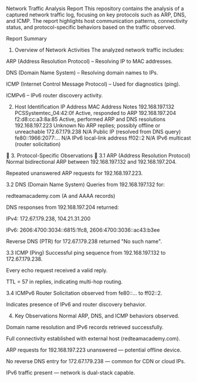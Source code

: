  Network Traffic Analysis Report
This repository contains the analysis of a captured network traffic log, focusing on key protocols such as ARP, DNS, and ICMP. The report highlights host communication patterns, connectivity status, and protocol-specific behaviors based on the traffic observed.

 Report Summary
1. Overview of Network Activities
The analyzed network traffic includes:

ARP (Address Resolution Protocol) – Resolving IP to MAC addresses.

DNS (Domain Name System) – Resolving domain names to IPs.

ICMP (Internet Control Message Protocol) – Used for diagnostics (ping).

ICMPv6 – IPv6 router discovery activity.

2. Host Identification
IP Address	MAC Address	Notes
192.168.197.132	PCSSystemtec_04:42:0f	Active, responded to ARP
192.168.197.204	f2:d8:cc:a3:8a:85	Active, performed ARP and DNS resolutions
192.168.197.223	Unknown	No ARP replies; possibly offline or unreachable
172.67.179.238	N/A	Public IP (resolved from DNS query)
fe80::1966:2077:...	N/A	IPv6 local-link address
ff02::2	N/A	IPv6 multicast (router solicitation)

📡 3. Protocol-Specific Observations
🔁 3.1 ARP (Address Resolution Protocol)
Normal bidirectional ARP between 192.168.197.132 and 192.168.197.204.

Repeated unanswered ARP requests for 192.168.197.223.

 3.2 DNS (Domain Name System)
Queries from 192.168.197.132 for:

redteamacademy.com (A and AAAA records)

DNS responses from 192.168.197.204 returned:

IPv4: 172.67.179.238, 104.21.31.200

IPv6: 2606:4700:3034::6815:1fc8, 2606:4700:3036::ac43:b3ee

Reverse DNS (PTR) for 172.67.179.238 returned "No such name".

 3.3 ICMP (Ping)
Successful ping sequence from 192.168.197.132 to 172.67.179.238.

Every echo request received a valid reply.

TTL = 57 in replies, indicating multi-hop routing.

 3.4 ICMPv6
Router Solicitation observed from fe80::... to ff02::2.

Indicates presence of IPv6 and router discovery behavior.

 4. Key Observations
 Normal ARP, DNS, and ICMP behaviors observed.

 Domain name resolution and IPv6 records retrieved successfully.

 Full connectivity established with external host (redteamacademy.com).

 ARP requests for 192.168.197.223 unanswered — potential offline device.

 No reverse DNS entry for 172.67.179.238 — common for CDN or cloud IPs.

 IPv6 traffic present — network is dual-stack capable.

